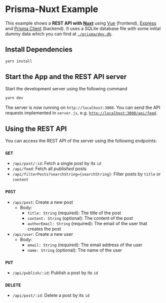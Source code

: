 # Prisma-Nuxt Example

This example shows a **REST API with [Nuxt](https://nuxtjs.org/)** using [Vue](https://vuejs.org/) (frontend), [Express](https://expressjs.com/) and [Prisma Client](https://www.prisma.io/docs/reference/tools-and-interfaces/prisma-client) (backend). It uses a SQLite database file with some initial dummy data which you can find at [`./prisma/dev.db`](./prisma/dev.db).
## Install Dependencies

```bash
yarn install
```
## Start the App and the REST API server

Start the development server using the following command

```bash
yarn dev
```

The server is now running on `http://localhost:3000`. You can send the API requests implemented in `server.js`, e.g. [`http://localhost:3000/api/feed`](http://localhost:3000/api/feed).
## Using the REST API

You can access the REST API of the server using the following endpoints:

### `GET`

- `/api/post/:id`: Fetch a single post by its `id`
- `/api/feed`: Fetch all _published_ posts
- `/api/filterPosts?searchString={searchString}`: Filter posts by `title` or `content`

### `POST`

- `/api/post`: Create a new post
  - Body:
    - `title: String` (required): The title of the post
    - `content: String` (optional): The content of the post
    - `authorEmail: String` (required): The email of the user that creates the post
- `/api/user`: Create a new user
  - Body:
    - `email: String` (required): The email address of the user
    - `name: String` (optional): The name of the user

### `PUT`

- `/api/publish/:id`: Publish a post by its `id`

### `DELETE`

- `/api/post/:id`: Delete a post by its `id`
